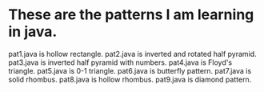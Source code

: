 # These are the patterns I am learning in java.
pat1.java is hollow rectangle.
pat2.java is inverted and rotated half pyramid.
pat3.java is inverted half pyramid with numbers.
pat4.java is Floyd's triangle.
pat5.java is 0-1 triangle.
pat6.java is butterfly pattern.
pat7.java is solid rhombus.
pat8.java is hollow rhombus.
pat9.java is diamond pattern.
